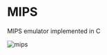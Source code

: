 # MIPS
MIPS emulator implemented in C

![mips](https://github.com/kyebinan/MIPS/assets/155234248/37cbf0dc-79c5-4ded-88b7-cb0e6156feca)

